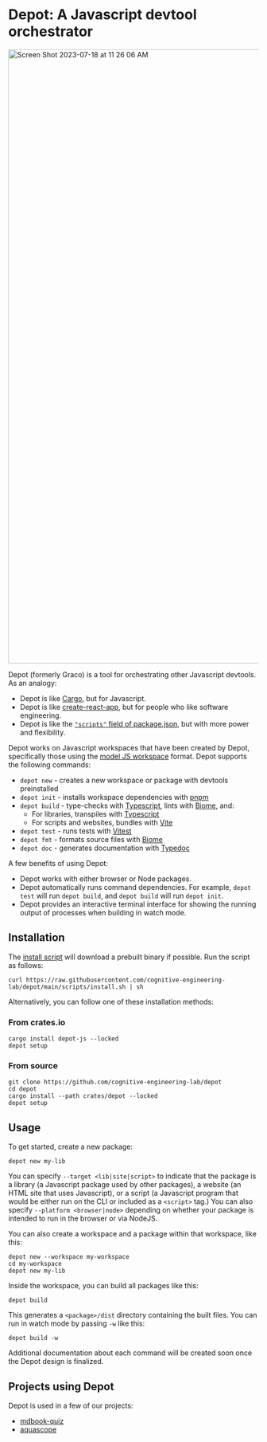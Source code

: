 # Depot: A Javascript devtool orchestrator

<img width="1233" alt="Screen Shot 2023-07-18 at 11 26 06 AM" src="https://github.com/cognitive-engineering-lab/depot/assets/663326/49cb46f9-bc88-46f5-9a1c-71ee6f1ffdea">

Depot (formerly Graco) is a tool for orchestrating other Javascript devtools. As an analogy:
* Depot is like [Cargo], but for Javascript.
* Depot is like [create-react-app], but for people who like software engineering.
* Depot is like the [`"scripts"` field of package.json](https://docs.npmjs.com/cli/v9/using-npm/scripts), but with more power and flexibility.

Depot works on Javascript workspaces that have been created by Depot, specifically those using the [model JS workspace] format. Depot supports the following commands:

* `depot new` - creates a new workspace or package with devtools preinstalled
* `depot init` - installs workspace dependencies with [pnpm]
* `depot build` - type-checks with [Typescript], lints with [Biome], and:
  * For libraries, transpiles with [Typescript]
  * For scripts and websites, bundles with [Vite]
* `depot test` - runs tests with [Vitest]
* `depot fmt` - formats source files with [Biome]
* `depot doc` - generates documentation with [Typedoc]

A few benefits of using Depot:
* Depot works with either browser or Node packages.
* Depot automatically runs command dependencies. For example, `depot test` will run `depot build`, and `depot build` will run `depot init`.
* Depot provides an interactive terminal interface for showing the running output of processes when building in watch mode.


## Installation

The [install script](https://github.com/cognitive-engineering-lab/depot/blob/main/scripts/install.sh) will download a prebuilt binary if possible. Run the script as follows:

```
curl https://raw.githubusercontent.com/cognitive-engineering-lab/depot/main/scripts/install.sh | sh
```

Alternatively, you can follow one of these installation methods:

### From crates.io

```
cargo install depot-js --locked
depot setup
```

### From source

```
git clone https://github.com/cognitive-engineering-lab/depot
cd depot
cargo install --path crates/depot --locked
depot setup
```

## Usage

To get started, create a new package:

```
depot new my-lib
```

You can specify `--target <lib|site|script>` to indicate that the package is a library (a Javascript package used by other packages), a website (an HTML site that uses Javascript), or a script (a Javascript program that would be either run on the CLI or included as a `<script>` tag.) You can also specify `--platform <browser|node>` depending on whether your package is intended to run in the browser or via NodeJS.

You can also create a workspace and a package within that workspace, like this:

```
depot new --workspace my-workspace
cd my-workspace
depot new my-lib
```

Inside the workspace, you can build all packages like this:

```
depot build
```

This generates a `<package>/dist` directory containing the built files. You can run in watch mode by passing `-w` like this:

```
depot build -w
```

Additional documentation about each command will be created soon once the Depot design is finalized.


## Projects using Depot

Depot is used in a few of our projects:
* [mdbook-quiz](https://github.com/cognitive-engineering-lab/mdbook-quiz/tree/main/js)
* [aquascope](https://github.com/cognitive-engineering-lab/aquascope/tree/main/frontend)

[model JS workspace]: https://github.com/willcrichton/model-js-workspace/
[Cargo]: https://doc.rust-lang.org/cargo/
[create-react-app]: https://create-react-app.dev/
[Typescript]: https://www.typescriptlang.org/
[Vite]: https://vitejs.dev/
[Vitest]: https://vitest.dev/
[Biome]: https://biomejs.dev/
[Typedoc]: https://typedoc.org/
[pnpm]: https://pnpm.io/
